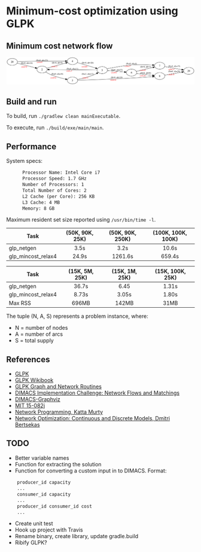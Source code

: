 # Minimum-cost optimization using GLPK

## Minimum cost network flow

![](./dat/sample.png)

## Build and run

To build, run `./gradlew clean mainExecutable`. 

To execute, run `./build/exe/main/main`.

## Performance

System specs:
```
      Processor Name: Intel Core i7
      Processor Speed: 1.7 GHz
      Number of Processors: 1
      Total Number of Cores: 2
      L2 Cache (per Core): 256 KB
      L3 Cache: 4 MB
      Memory: 8 GB
```

Maximum resident set size reported using `/usr/bin/time -l`.

|           Task        |   (50K, 90K, 25K)  |  (50K, 90K, 250K)  | (100K, 100K, 100K) |
| ----------------------|:------------------:|:------------------:|:------------------:|
| glp_netgen            |       3.5s         |        3.2s        |     10.6s          |
| glp_mincost_relax4    |       24.9s        |      1261.6s       |     659.4s         |

|           Task        |   (15K, 5M, 25K)   |   (15K, 1M, 25K)   |  (15K, 100K, 25K)  |
| ----------------------|:------------------:|:------------------:|:------------------:|
| glp_netgen            |       36.7s        |        6.45        |        1.31s       |
| glp_mincost_relax4    |       8.73s        |        3.05s       |        1.80s       |
| Max RSS               |       696MB        |        142MB       |        31MB        |

The tuple (N, A, S) represents a problem instance, where:

* N = number of nodes
* A = number of arcs
* S = total supply

## References

* [GLPK](https://www.gnu.org/software/glpk/)
* [GLPK Wikibook](https://en.wikibooks.org/wiki/GLPK)
* [GLPK Graph and Network Routines](http://www.chiark.greenend.org.uk/doc/glpk-doc/graphs.pdf)
* [DIMACS Implementation Challenge: Network Flows and Matchings](http://dimacs.rutgers.edu/pub/netflow/)
* [DIMACS-Graphviz](https://gist.github.com/maelvalais/755c16db4681e3a671c1)
* [MIT 15-082j](https://ocw.mit.edu/courses/sloan-school-of-management/15-082j-network-optimization-fall-2010/)
* [Network Programming, Katta Murty](http://www-personal.umich.edu/~murty/books/network_programming/)
* [Network Optimization: Continuous and Discrete Models, Dmitri Bertsekas](http://web.mit.edu/dimitrib/www/netbook_Full_Book.pdf)

## TODO

* Better variable names
* Function for extracting the solution
* Function for converting a custom input in to DIMACS. Format:
```
    producer_id capacity
    ...
    consumer_id capacity
    ...
    producer_id consumer_id cost
    ...
```
* Create unit test
* Hook up project with Travis
* Rename binary, create library, update gradle.build
* Ribify GLPK?
